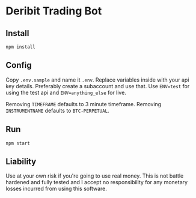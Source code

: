# Deribit Trading Bot

## Install

```
npm install
```

## Config

Copy `.env.sample` and name it `.env`. Replace variables inside with your api key details. Preferably create a subaccount and use that. Use `ENV=test` for using the test api and `ENV=anything_else` for live.

Removing `TIMEFRAME` defaults to 3 minute timeframe.
Removing `INSTRUMENTNAME` defaults to `BTC-PERPETUAL`.

## Run

```
npm start
```

## Liability

Use at your own risk if you're going to use real money. This is not battle hardened and fully tested and I accept no responsibility for any monetary losses incurred from using this software.